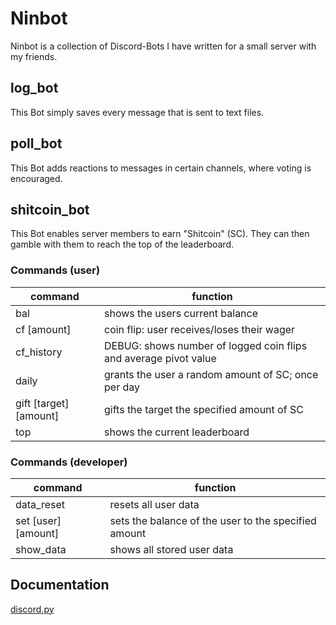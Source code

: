 # Ninbot

Ninbot is a collection of Discord-Bots I have written for a small server with my friends.

## log_bot

This Bot simply saves every message that is sent to text files.

## poll_bot

This Bot adds reactions to messages in certain channels, where voting is encouraged.

## shitcoin_bot

This Bot enables server members to earn "Shitcoin" (SC). They can then gamble with them to reach the top of the leaderboard.

### Commands (user)

|command|function|
|-------|--------|
|bal|shows the users current balance|
|cf \[amount\]|coin flip: user receives/loses their wager|
|cf_history|DEBUG: shows number of logged coin flips and average pivot value|
|daily|grants the user a random amount of SC; once per day|
|gift \[target\] \[amount\]|gifts the target the specified amount of SC|
|top|shows the current leaderboard|

### Commands (developer)

|command|function|
|-------|--------|
|data_reset|resets all user data|
|set \[user\] \[amount\]|sets the balance of the user to the specified amount|
|show_data|shows all stored user data|

## Documentation

[discord.py](https://discordpy.readthedocs.io/en/stable/)